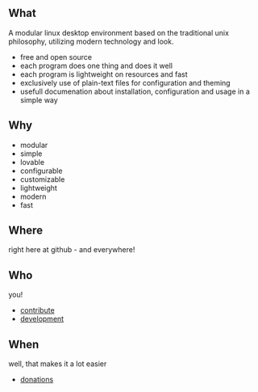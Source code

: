 ## What

A modular linux desktop environment based on the traditional unix philosophy, utilizing modern technology and look.

- free and open source
- each program does one thing and does it well
- each program is lightweight on resources and fast
- exclusively use of plain-text files for configuration and theming
- usefull documenation about installation, configuration and usage in a simple way


## Why

- modular
- simple
- lovable
- configurable
- customizable
- lightweight
- modern
- fast


## Where

right here at github - and everywhere!


## Who

you!

- [contribute](Contribute.md)
- [development](Development.md)


## When

well, that makes it a lot easier

- [donations](Donations.md)
